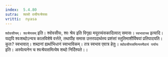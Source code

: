 ```yaml
---
index:  5.4.80
sutra:  श्वसो वसीयःश्रेयसः
vritti:  nyasa
---
```


`श्वोवसीयम्। श्वःश्रेयसम्` इति। श्वोवसीयः, श्वः श्रेय इति विगृह्य मयूरव्यंसकादित्वात् समासः। `स्वभावाच्च` इत्यादि। यद्यपि श्वःशब्दोऽन्यत्र कालविशेषे वर्त्तते, तथापीह समास उत्तरपदार्थस्य प्रशंसां स्तुतिमाशीर्विषयां प्रतिपादयति। कुतः? स्वभावात्। शब्दानां ह्यर्थाभिधानं स्वाभाविकम्। तत्र स्वभाव एवात्र हेतुः। `श्वोवसीयसमित्यस्यैवायं पर्यायः` इति। अस्येत्यनेन च श्वःश्रेयसमित्येष शब्दो निर्दिश्यते।।

